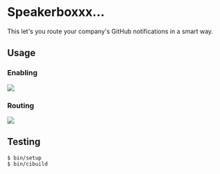 # Speakerboxxx...

This let's you route your company's GitHub notifications in a smart way.

## Usage

### Enabling

![](https://cloud.githubusercontent.com/assets/38/16291814/d3bf8e76-38bf-11e6-87a7-770d907a96a6.png)

### Routing

![](https://cloud.githubusercontent.com/assets/38/16548170/27031d54-413b-11e6-9045-aced244f7a29.png)

## Testing


```console
$ bin/setup
$ bin/cibuild
```
